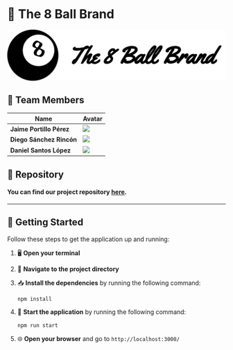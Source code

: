 # 🎱 The 8 Ball Brand

<p align="center">
  <img src="./public/assets/full-icon.svg" alt="Logo">
</p>

## 👥 Team Members

| Name | Avatar |
| ---- | ------ |
| **Jaime Portillo Pérez** | <img src="https://avatars.githubusercontent.com/u/47105148?v=4" width="100"> |
| **Diego Sánchez Rincón** | <img src="https://avatars.githubusercontent.com/u/121297520?v=4" width="100"> |
| **Daniel Santos López** | <img src="https://avatars.githubusercontent.com/u/146845008?v=4" width="100"> |

## 📂 Repository

#### You can find our project repository [here](https://github.com/PortiESP/ProyectoWebURJC).

---

## 🚀 Getting Started

Follow these steps to get the application up and running:

1. 🖥️ **Open your terminal**

2. 📁 **Navigate to the project directory**

3. 📥 **Install the dependencies** by running the following command: 

    ```bash
    npm install
    ```

4. 🚀 **Start the application** by running the following command: 

    ```bash
    npm run start
    ```

5. 🌐 **Open your browser** and go to `http://localhost:3000/`
